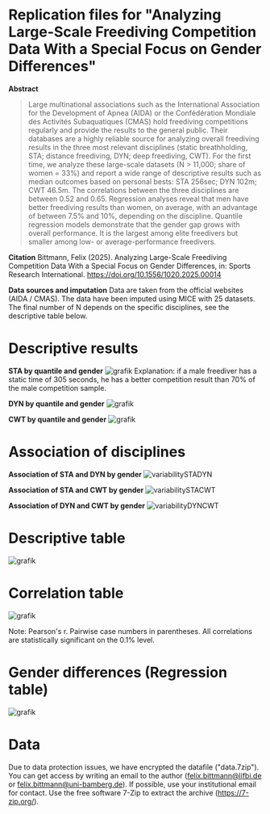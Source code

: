 # Replication files for "Analyzing Large-Scale Freediving Competition Data With a Special Focus on Gender Differences"

**Abstract**
>Large multinational associations such as the International Association for the Development of Apnea (AIDA) or the Confédération Mondiale des Activités Subaquatiques
(CMAS) hold freediving competitions regularly and provide the results to the general public. Their databases are a highly reliable source for analyzing overall freediving results in the three most relevant disciplines (static breathholding, STA; distance freediving, DYN; deep freediving, CWT). For the first time, we analyze these large-scale datasets (N > 11,000; share of women = 33%) and report a wide range of descriptive results such as median outcomes based on personal bests: STA 256sec; DYN 102m; CWT 46.5m. The correlations between the three disciplines are between 0.52 and 0.65. Regression analyses reveal that men have better freediving results than women, on average, with an advantage of between 7.5% and 10%, depending on the discipline. Quantile regression models demonstrate that the gender gap grows with overall performance. It is the largest among elite freedivers but smaller among low- or average-performance freedivers.

**Citation**
Bittmann, Felix (2025). Analyzing Large-Scale Freediving Competition Data With a Special Focus on Gender Differences, in: Sports Research International. https://doi.org/10.1556/1020.2025.00014

**Data sources and imputation**
Data are taken from the official websites (AIDA / CMAS). The data have been imputed using MICE with 25 datasets. The final number of N depends on the specific disciplines, see the descriptive table below.

# Descriptive results
**STA by quantile and gender**
![grafik](https://github.com/user-attachments/assets/473eb53b-5563-443f-b7db-b5a5c9090d93)
Explanation: if a male freediver has a static time of 305 seconds, he has a better competition result than 70% of the male competition sample.

**DYN by quantile and gender**
![grafik](https://github.com/user-attachments/assets/cb5071a4-1328-4605-8529-91eef5820b32)

**CWT by quantile and gender**
![grafik](https://github.com/user-attachments/assets/e2cf9a16-8b70-43e9-a500-5d420f8af954)




# Association of disciplines

**Association of STA and DYN by gender**
![variabilitySTADYN](https://github.com/user-attachments/assets/11da07ba-e490-4dc6-a8e2-b3400c3b4d81)

**Association of STA and CWT by gender**
![variabilitySTACWT](https://github.com/user-attachments/assets/3f2fe70b-a7ef-4745-bc31-b9a40eb63f3b)

**Association of DYN and CWT by gender**
![variabilityDYNCWT](https://github.com/user-attachments/assets/7682e041-9e0e-4241-8e2b-1b276515ad8c)


# Descriptive table
![grafik](https://github.com/user-attachments/assets/0070b619-0c78-4d10-8987-0bab4bf7e2b5)

# Correlation table
![grafik](https://github.com/user-attachments/assets/3c57cb97-4815-48ff-843e-e1b0bec15739)

Note: Pearson's r. Pairwise case numbers in parentheses. All correlations are statistically significant on the 0.1% level.

# Gender differences (Regression table)
![grafik](https://github.com/user-attachments/assets/a4a25cea-0ba1-41d8-a32f-ee645d789bdb)


# Data
Due to data protection issues, we have encrypted the datafile ("data.7zip"). You can get access by writing an email to the author (felix.bittmann@lifbi.de or felix.bittmann@uni-bamberg.de). If possible, use your institutional email for contact. Use the free software 7-Zip to extract the archive (https://7-zip.org/).


